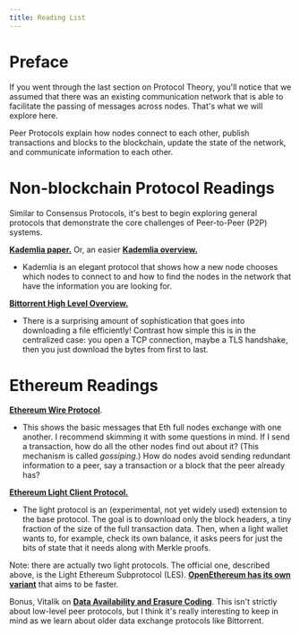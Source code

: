 ```yaml
---
title: Reading List
---
```


# Preface

If you went through the last section on Protocol Theory, you'll notice that we assumed that there was an existing communication network that is able to facilitate the passing of messages across nodes. That's what we will explore here.

Peer Protocols explain how nodes connect to each other, publish transactions and blocks to the blockchain, update the state of the network, and communicate information to each other.

# Non-blockchain Protocol Readings

Similar to Consensus Protocols, it's best to begin exploring general protocols that demonstrate the core challenges of Peer-to-Peer (P2P) systems.

[**Kademlia paper.**](https://www.scs.stanford.edu/~dm/home/papers/kpos.pdf) Or, an easier [**Kademlia overview.**](https://medium.com/coinmonks/a-brief-overview-of-kademlia-and-its-use-in-various-decentralized-platforms-da08a7f72b8f)

- Kademlia is an elegant protocol that shows how a new node chooses which nodes to connect to and how to find the nodes in the network that have the information you are looking for.

[**Bittorrent High Level Overview.**](https://skerritt.blog/bit-torrent/#-high-level-overview)

- There is a surprising amount of sophistication that goes into downloading a file efficiently! Contrast how simple this is in the centralized case: you open a TCP connection, maybe a TLS handshake, then you just download the bytes from first to last.

# Ethereum Readings

[**Ethereum Wire Protocol**](https://github.com/ethereum/devp2p/blob/master/caps/eth.md). 

- This shows the basic messages that Eth full nodes exchange with one another. I recommend skimming it with some questions in mind. If I send a transaction, how do all the other nodes find out about it? (This mechanism is called *gossiping*.) How do nodes avoid sending redundant information to a peer, say a transaction or a block that the peer already has?

[**Ethereum Light Client Protocol.**](https://eth.wiki/en/concepts/light-client-protocol)

- The light protocol is an (experimental, not yet widely used) extension to the base protocol. The goal is to download only the block headers, a tiny fraction of the size of the full transaction data. Then, when a light wallet wants to, for example, check its own balance, it asks peers for just the bits of state that it needs along with Merkle proofs.

Note: there are actually two light protocols. The official one, described above, is the Light Ethereum Subprotocol (LES). [**OpenEthereum has its own variant**](https://openethereum.wiki/The-Parity-Light-Protocol-%28PIP%29/) that aims to be faster.

Bonus, Vitalik on [**Data Availability and Erasure Coding**](https://github.com/ethereum/research/wiki/A-note-on-data-availability-and-erasure-coding). This isn't strictly about low-level peer protocols, but I think it's really interesting to keep in mind as we learn about older data exchange protocols like Bittorrent.
